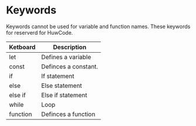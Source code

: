 # Keywords

Keywords cannot be used for variable and function names. These keywords for reserverd for HuwCode.

| Ketboard      | Description          |
|---------------|----------------------|
| let           | Defines a variable   |
| const         | Definces a constant. |
| if            | If statement         |
| else          | Else statement       |
| else if       | Else if statement    |
| while         | Loop                 |
| function      | Definces a function  |
